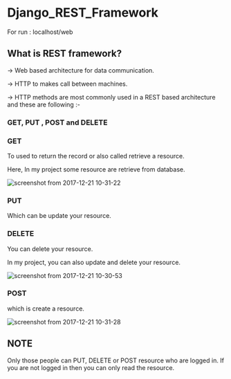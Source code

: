 # Django_REST_Framework

For run : localhost/web

## What is REST framework?
-> Web based architecture for data communication.

-> HTTP to makes call between machines.

-> HTTP methods are most commonly used in a REST based architecture and these are following :-

   ### GET, PUT , POST and DELETE
   
   
   ### GET
   
   To used to return the record or also called retrieve a resource.
   
   Here, In my project some resource are retrieve from database.
   
   ![screenshot from 2017-12-21 10-31-22](https://user-images.githubusercontent.com/27296935/34241626-dad46926-e63c-11e7-8858-362c8cff771d.png)

  ### PUT
  
  Which can be update your resource.
  
  ### DELETE
  
  You can delete your resource.
  
  In my project, you can also update and delete your resource.
  
  ![screenshot from 2017-12-21 10-30-53](https://user-images.githubusercontent.com/27296935/34241706-5ad099a6-e63d-11e7-8522-942fe06a379a.png)
  
  ### POST
  
  which is create a resource.
  
  ![screenshot from 2017-12-21 10-31-28](https://user-images.githubusercontent.com/27296935/34242024-5d941bc0-e63f-11e7-8c18-6b70cd0abc21.png)


  NOTE
  - 
  Only those people can PUT, DELETE or POST resource who are logged in. If you are not logged in then you can only read the resource.
